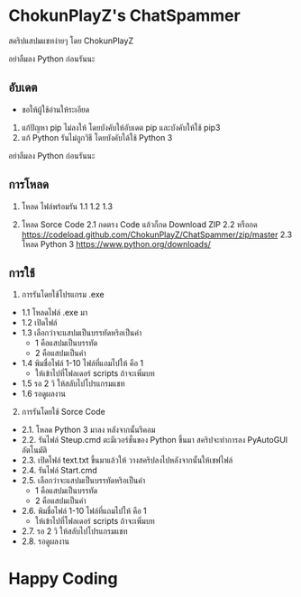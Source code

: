 # ChokunPlayZ's ChatSpammer
สคริปแสปมแชทง่ายๆ โดย ChokunPlayZ

อย่าลืมลง Python ก่อนรันนะ

## อับเดต
- ขอให้ผู้ใช้อ่านให้ระเอียด
1. แก้ปัญหา pip ไม่ลงให้ โดยบังคับให้อับเดต pip และบังคับให้ใช้ pip3
2. แก้ Python รันไม่ถูกวิธี โดยบังคับใด้ใช้ Python 3

อย่าลืมลง Python ก่อนรันนะ

## การโหลด
1. โหลด ไฟล์พร้อมรัน
  1.1 
  1.2
  1.3

2. โหลด Sorce Code
  2.1 กดตรง Code แล้วก็กด Download ZIP
  2.2 หรือกด https://codeload.github.com/ChokunPlayZ/ChatSpammer/zip/master
  2.3 โหลด Python 3 https://www.python.org/downloads/

## การใช้
1. การรันโดยใช้โปรแกรม .exe
  - 1.1 โหลดไฟล์ .exe มา
  - 1.2 เปิดไฟล์
  - 1.3 เลือกว่าจะแสปมเป็นบรรทัดหริอเป็นคำ 
    - 1 คือแสปมเป็นบรรทัด
    - 2 คือแสปมเป็นคำ
  - 1.4 พิมชื่อไฟล์ 1-10 ไฟล์ที่แถมไปให้ คือ 1
    - ให้เข้าไปที่โฟลเดอร์ scripts ถ้าจะเพิ่มบท
  - 1.5 รอ 2 วิ ให้สลับไปโปรแกรมแชท
  - 1.6 รอดูผลงาน

2. การรันโดยใช้ Sorce Code
  - 2.1. โหลด Python 3 มาลง หลังจากนั้นรีคอม
  - 2.2. รันไฟล์ Steup.cmd ตะมีเวอร์ชั่นของ Python ขึ้นมา
    สคริปจะทำการลง PyAutoGUI อัตโนมัติ
  - 2.3. เปิดไฟล์ text.txt ขึ้นมาแล้วให้ วางสคริปลงไปหลังจากนั้นให้เชฟไฟล์
  - 2.4. รันไฟล์ Start.cmd
  - 2.5. เลือกว่าจะแสปมเป็นบรรทัดหริอเป็นคำ 
    - 1 คือแสปมเป็นบรรทัด
    - 2 คือแสปมเป็นคำ
  - 2.6. พิมชื่อไฟล์ 1-10 ไฟล์ที่แถมไปให้ คือ 1
    - ให้เข้าไปที่โฟลเดอร์ scripts ถ้าจะเพิ่มบท
  - 2.7. รอ 2 วิ ให้สลับไปโปรแกรมแชท
  - 2.8. รอดูผลงาน

# Happy Coding
